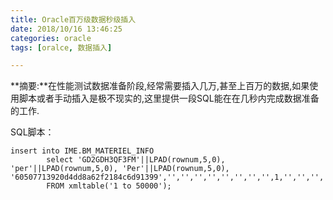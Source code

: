 ```yaml
---
title: Oracle百万级数据秒级插入
date: 2018/10/16 13:46:25
categories: oracle
tags: [oralce, 数据插入]

---
```

**摘要:**在性能测试数据准备阶段,经常需要插入几万,甚至上百万的数据,如果使用脚本或者手动插入是极不现实的,这里提供一段SQL能在在几秒内完成数据准备的工作.
<!-- more -->
SQL脚本：
```oracle
insert into IME.BM_MATERIEL_INFO 
        select 'GD2GDH3QF3FM'||LPAD(rownum,5,0), 'per'||LPAD(rownum,5,0), 'Per'||LPAD(rownum,5,0), '60507713920d4dd8a62f2184c6d91399','','','','','','','','',1,'','','','','','','','','','','','','','','','','','','','','','','','','','fce419c57c6b422ab98223ae6f29e0ae','','','','','','','','','PLSQL',SYSDATE,'','',0,1,'','616118bb4b1240eda298caeb109715d7','','','','','','','','','','','','','','','','','','','','','','','','','','','','',''     
        FROM xmltable('1 to 50000');
```